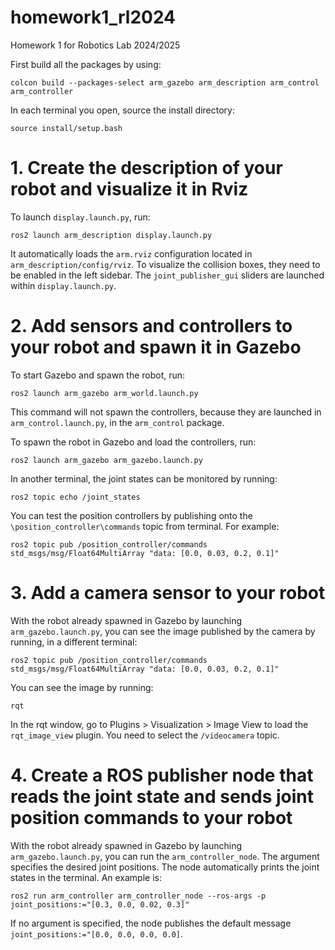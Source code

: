 # homework1_rl2024
Homework 1 for Robotics Lab 2024/2025

First build all the packages by using:

```
colcon build --packages-select arm_gazebo arm_description arm_control arm_controller
```
In each terminal you open, source the install directory:
```
source install/setup.bash
```

# 1. Create the description of your robot and visualize it in Rviz
To launch `display.launch.py`, run:
```
ros2 launch arm_description display.launch.py
```
It automatically loads the `arm.rviz` configuration located in `arm_description/config/rviz`. To visualize the collision boxes, they need to be enabled in the left sidebar. 
The `joint_publisher_gui` sliders are launched within `display.launch.py`.

# 2. Add sensors and controllers to your robot and spawn it in Gazebo
To start Gazebo and spawn the robot, run:
```
ros2 launch arm_gazebo arm_world.launch.py
```
This command will not spawn the controllers, because they are launched in `arm_control.launch.py`, in the `arm_control` package.

To spawn the robot in Gazebo and load the controllers, run:
```
ros2 launch arm_gazebo arm_gazebo.launch.py
```
In another terminal, the joint states can be monitored by running:
```
ros2 topic echo /joint_states
```
You can test the position controllers by publishing onto the `\position_controller\commands` topic from terminal. For example:
```
ros2 topic pub /position_controller/commands std_msgs/msg/Float64MultiArray "data: [0.0, 0.03, 0.2, 0.1]"
```

# 3. Add a camera sensor to your robot
With the robot already spawned in Gazebo by launching `arm_gazebo.launch.py`, you can see the image published by the camera by running, in a different terminal:
```
ros2 topic pub /position_controller/commands std_msgs/msg/Float64MultiArray "data: [0.0, 0.03, 0.2, 0.1]"
```
You can see the image by running:
```
rqt
```
In the rqt window, go to Plugins > Visualization > Image View to load the `rqt_image_view` plugin. You need to select the `/videocamera` topic.

# 4. Create a ROS publisher node that reads the joint state and sends joint position commands to your robot
With the robot already spawned in Gazebo by launching `arm_gazebo.launch.py`, you can run the `arm_controller_node`. The argument specifies the desired joint positions. The node automatically prints the joint states in the terminal. An example is:
```
ros2 run arm_controller arm_controller_node --ros-args -p joint_positions:="[0.3, 0.0, 0.02, 0.3]"
```
If no argument is specified, the node publishes the default message `joint_positions:="[0.0, 0.0, 0.0, 0.0]`.
